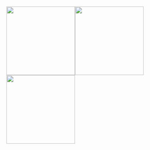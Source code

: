 <body color="#8c00ff">
 <div>
  <h1>
<img src="https://i.imgur.com/8CFqou8.gif" height="180"/><img src="https://i.imgur.com/SjdzqT0.gif" height="180"/><img src="https://i.imgur.com/RoZP4F2.gif" height="180"/>
       </h1>
    </div>
</body>
